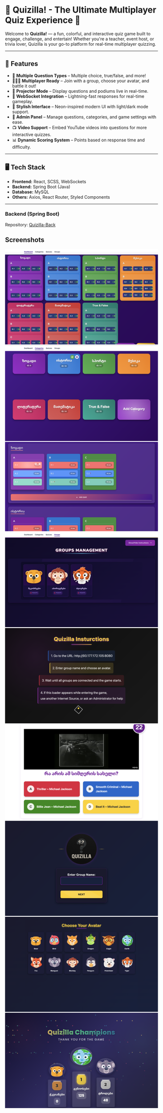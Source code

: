 # 🎉 Quizilla! - The Ultimate Multiplayer Quiz Experience 🧠

Welcome to **Quizilla!** — a fun, colorful, and interactive quiz game built to engage, challenge, and entertain! Whether you're a teacher, event host, or trivia lover, Quizilla is your go-to platform for real-time multiplayer quizzing.

---

## 🚀 Features

- 🔢 **Multiple Question Types** – Multiple choice, true/false, and more!
- 🧑‍🤝‍🧑 **Multiplayer Ready** – Join with a group, choose your avatar, and battle it out!
- 🎥 **Projector Mode** – Display questions and podiums live in real-time.
- 🔌 **WebSocket Integration** – Lightning-fast responses for real-time gameplay.
- 🎨 **Stylish Interface** – Neon-inspired modern UI with light/dark mode support.
- 💾 **Admin Panel** – Manage questions, categories, and game settings with ease.
- 📺 **Video Support** – Embed YouTube videos into questions for more interactive quizzes.
- 📊 **Dynamic Scoring System** – Points based on response time and difficulty.

---

## 🖥️ Tech Stack

- **Frontend:** React, SCSS, WebSockets
- **Backend:** Spring Boot (Java)
- **Database:** MySQL
- **Others:** Axios, React Router, Styled Components

---

### Backend (Spring Boot)
Repository: [Quizilla-Back](https://github.com/Daniel160407/Quizilla-Back)


## Screenshots
![App Screenshot](public/images/screens/screen1.png)
![App Screenshot](public/images/screens/screen2.png)
![App Screenshot](public/images/screens/screen3.png)
![App Screenshot](public/images/screens/screen4.png)
![App Screenshot](public/images/screens/screen5.png)
![App Screenshot](public/images/screens/screen6.png)
![App Screenshot](public/images/screens/screen7.png)
![App Screenshot](public/images/screens/screen8.png)
![App Screenshot](public/images/screens/screen9.png)